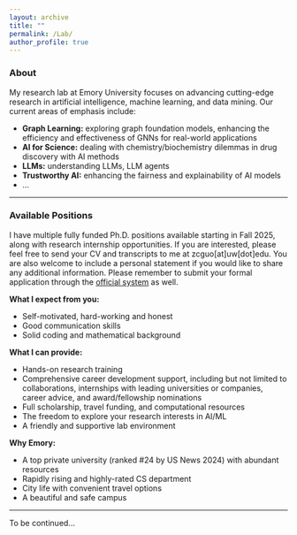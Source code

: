 ```yaml
---
layout: archive
title: ""
permalink: /Lab/
author_profile: true
---
```

### About

My research lab at Emory University focuses on advancing cutting-edge research in artificial intelligence, machine learning, and data mining. Our current areas of emphasis include:

- **Graph Learning:** exploring graph foundation models, enhancing the efficiency and effectiveness of GNNs for real-world applications
- **AI for Science:** dealing with chemistry/biochemistry dilemmas in drug discovery with AI methods
- **LLMs:** understanding LLMs, LLM agents
- **Trustworthy AI:** enhancing the fairness and explainability of AI models
- ...


---

### Available Positions

 I have multiple fully funded Ph.D. positions available starting in Fall 2025, along with research internship opportunities. If you are interested, please feel free to send your CV and transcripts to me at zcguo[at]uw[dot]edu. You are also welcome to include a personal statement if you would like to share any additional information. Please remember to submit your formal application through the [official system](https://computerscience.emory.edu/graduate-phd/admissions/index.html) as well.

**What I expect from you:**
- Self-motivated, hard-working and honest
- Good communication skills
- Solid coding and mathematical background

**What I can provide:**
- Hands-on research training
- Comprehensive career development support, including but not limited to collaborations, internships with leading universities or companies, career advice, and award/fellowship nominations
- Full scholarship, travel funding, and computational resources
- The freedom to explore your research interests in AI/ML
- A friendly and supportive lab environment

**Why Emory:**
- A top private university (ranked #24 by US News 2024) with abundant resources
- Rapidly rising and highly-rated CS department
- City life with convenient travel options
- A beautiful and safe campus

--- 

To be continued...